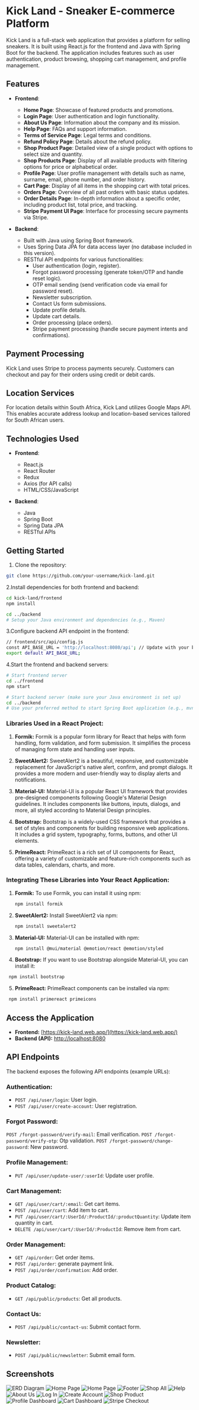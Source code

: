 # Kick Land - Sneaker E-commerce Platform

Kick Land is a full-stack web application that provides a platform for selling sneakers. It is built using React.js for the frontend and Java with Spring Boot for the backend. The application includes features such as user authentication, product browsing, shopping cart management, and profile management.

## Features

- **Frontend**:

  - **Home Page**: Showcase of featured products and promotions.
  - **Login Page**: User authentication and login functionality.
  - **About Us Page**: Information about the company and its mission.
  - **Help Page**: FAQs and support information.
  - **Terms of Service Page**: Legal terms and conditions.
  - **Refund Policy Page**: Details about the refund policy.
  - **Shop Product Page**: Detailed view of a single product with options to select size and quantity.
  - **Shop Products Page**: Display of all available products with filtering options for price or alphabetical order.
  - **Profile Page**: User profile management with details such as name, surname, email, phone number, and order history.
  - **Cart Page**: Display of all items in the shopping cart with total prices.
  - **Orders Page**: Overview of all past orders with basic status updates.
  - **Order Details Page**: In-depth information about a specific order, including product list, total price, and tracking.
  - **Stripe Payment UI Page**: Interface for processing secure payments via Stripe.

- **Backend**:
  - Built with Java using Spring Boot framework.
  - Uses Spring Data JPA for data access layer (no database included in this version).
  - RESTful API endpoints for various functionalities:
    - User authentication (login, register).
    - Forgot password processing (generate token/OTP and handle reset logic).
    - OTP email sending (send verification code via email for password reset).
    - Newsletter subscription.
    - Contact Us form submissions.
    - Update profile details.
    - Update cart details.
    - Order processing (place orders).
    - Stripe payment processing (handle secure payment intents and confirmations).

## Payment Processing

Kick Land uses Stripe to process payments securely. Customers can checkout and pay for their orders using credit or debit cards.

## Location Services

For location details within South Africa, Kick Land utilizes Google Maps API. This enables accurate address lookup and location-based services tailored for South African users.

## Technologies Used

- **Frontend**:

  - React.js
  - React Router
  - Redux
  - Axios (for API calls)
  - HTML/CSS/JavaScript

- **Backend**:
  - Java
  - Spring Boot
  - Spring Data JPA
  - RESTful APIs

## Getting Started

1. Clone the repository:

```bash
git clone https://github.com/your-username/kick-land.git
```

2.Install dependencies for both frontend and backend:

```bash
cd kick-land/frontend
npm install

cd ../backend
# Setup your Java environment and dependencies (e.g., Maven)
```

3.Configure backend API endpoint in the frontend:

```bash
// frontend/src/api/config.js
const API_BASE_URL = 'http://localhost:8080/api'; // Update with your backend API URL
export default API_BASE_URL;
```

4.Start the frontend and backend servers:

```bash
# Start frontend server
cd ../frontend
npm start

# Start backend server (make sure your Java environment is set up)
cd ../backend
# Use your preferred method to start Spring Boot application (e.g., mvn spring-boot:run)
```

### Libraries Used in a React Project:

1. **Formik:** Formik is a popular form library for React that helps with form handling, form validation, and form submission. It simplifies the process of managing form state and handling user inputs.

2. **SweetAlert2:** SweetAlert2 is a beautiful, responsive, and customizable replacement for JavaScript's native alert, confirm, and prompt dialogs. It provides a more modern and user-friendly way to display alerts and notifications.

3. **Material-UI:** Material-UI is a popular React UI framework that provides pre-designed components following Google's Material Design guidelines. It includes components like buttons, inputs, dialogs, and more, all styled according to Material Design principles.

4. **Bootstrap:** Bootstrap is a widely-used CSS framework that provides a set of styles and components for building responsive web applications. It includes a grid system, typography, forms, buttons, and other UI elements.

5. **PrimeReact:** PrimeReact is a rich set of UI components for React, offering a variety of customizable and feature-rich components such as data tables, calendars, charts, and more.

### Integrating These Libraries into Your React Application:

1. **Formik:** To use Formik, you can install it using npm:

   ```bash
   npm install formik

   ```

2. **SweetAlert2:** Install SweetAlert2 via npm:

   ```bash
   npm install sweetalert2

   ```

3. **Material-UI:** Material-UI can be installed with npm:

   ```bash
   npm install @mui/material @emotion/react @emotion/styled

   ```

4. **Bootstrap:** If you want to use Bootstrap alongside Material-UI, you can install it:

```bash
 npm install bootstrap
```

5. **PrimeReact:** PrimeReact components can be installed via npm:

```bash
 npm install primereact primeicons
```

## Access the Application

- **Frontend:** [https://kick-land.web.app/](https://kick-land.web.app/)
- **Backend (API):** [http://localhost:8080](http://localhost:8080)

## API Endpoints

The backend exposes the following API endpoints (example URLs):

### Authentication:

- `POST /api/user/login`: User login.
- `POST /api/user/create-account`: User registration.

### Forgot Password:

`POST /forgot-password/verify-mail`: Email verification.
`POST /forgot-password/verify-otp`: Otp validation.
`POST /forgot-password/change-password`: New password.

### Profile Management:

- `PUT /api/user/update-user/:userId`: Update user profile.

### Cart Management:

- `GET /api/user/cart/:email`: Get cart items.
- `POST /api/user/cart`: Add item to cart.
- `PUT /api/user/cart/:UserId/:ProductId/:productQuantity`: Update item quantity in cart.
- `DELETE /api/user/cart/:UserId/:ProductId`: Remove item from cart.

### Order Management:

- `GET /api/order`: Get order items.
- `POST /api/order`: generate payment link.
- `POST /api/order/confirmation`: Add order.

### Product Catalog:

- `GET /api/public/products`: Get all products.

### Contact Us:

- `POST /api/public/contact-us`: Submit contact form.

### Newsletter:

- `POST /api/public/newsletter`: Submit email form.

## Screenshots

![ERD Diagram](https://github.com/NelaniMaluka/kick-land/blob/Feature-Branch/README%20images/ERD.png)
![Home Page](<https://github.com/NelaniMaluka/kick-land/blob/master/README%20images/Screenshot%20(338).png>)
![Home Page](<https://github.com/NelaniMaluka/kick-land/blob/master/README%20images/Screenshot%20(339).png>)
![Footer](<https://github.com/NelaniMaluka/kick-land/blob/master/README%20images/Screenshot%20(340).png>)
![Shop All](<https://github.com/NelaniMaluka/kick-land/blob/master/README%20images/Screenshot%20(341).png>)
![Help](<https://github.com/NelaniMaluka/kick-land/blob/master/README%20images/Screenshot%20(342).png>)
![About Us](<https://github.com/NelaniMaluka/kick-land/blob/master/README%20images/Screenshot%20(343).png>)
![Log In](<https://github.com/NelaniMaluka/kick-land/blob/master/README%20images/Screenshot%20(344).png>)
![Create Account](<https://github.com/NelaniMaluka/kick-land/blob/master/README%20images/Screenshot%20(345).png>)
![Shop Product](<https://github.com/NelaniMaluka/kick-land/blob/master/README%20images/Screenshot%20(346).png>)
![Profile Dashboard](<https://github.com/NelaniMaluka/kick-land/blob/master/README%20images/Screenshot%20(347).png>)
![Cart Dashboard](<https://github.com/NelaniMaluka/kick-land/blob/master/README%20images/Screenshot%20(349).png>)
![Stripe Checkout](<https://github.com/NelaniMaluka/kick-land/blob/master/README%20images/Screenshot%20(350).png>)
